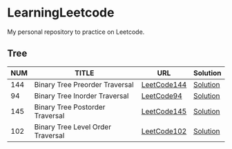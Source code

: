 # LearningLeetcode
My personal repository to practice on Leetcode.

## Tree

| NUM | TITLE | URL | Solution |
|---|---|---|---|
| 144 | Binary Tree Preorder Traversal | [LeetCode144](https://leetcode.com/problems/binary-tree-preorder-traversal/description/) | [Solution](./src/Tree/PreorderTraversal.java) |
| 94 | Binary Tree Inorder Traversal | [LeetCode94](https://leetcode.com/problems/binary-tree-inorder-traversal/description/) | [Solution](./src/Tree/InorderTraversal.java) |
| 145 | Binary Tree Postorder Traversal | [LeetCode145](https://leetcode.com/problems/binary-tree-postorder-traversal/description/) | [Solution](./src/Tree/PostorderTraversal.java) |
| 102 | Binary Tree Level Order Traversal | [LeetCode102](https://leetcode.com/problems/binary-tree-level-order-traversal/description/) | [Solution](./src/Tree/LevelOrderTraversal.java) |